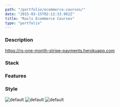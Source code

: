 ```yaml
---
path: "/portfolio/ecommerce-courses/"
date: "2015-03-15T02:12:33.962Z"
title: "Rails Ecommerce Courses"
type: "portfolio"
---
```


### Description
<https://rs-one-month-stripe-payments.herokuapp.com>

### Stack


### Features


### Style


![default](https://storage.googleapis.com/russellmschmidt-net-portfolio/portraits/russell-portrait-1.jpg)
![default](https://storage.googleapis.com/russellmschmidt-net-portfolio/portraits/russell-portrait-2.jpg)
![default](https://storage.googleapis.com/russellmschmidt-net-portfolio/portraits/russell-portrait-3.jpg)